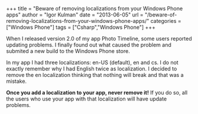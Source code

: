 +++
title = "Beware of removing localizations from your Windows Phone apps"
author = "Igor Kulman"
date = "2013-06-05"
url = "/beware-of-removing-localizations-from-your-windows-phone-apps/"
categories = ["Windows Phone"]
tags = ["Csharp","Windows Phone"]
+++

When I released version 2.0 of my app Photo Timeline, some users reported updating problems. I finally found out what caused the problem and submited a new build to the Windows Phone store.

In my app I had three localizations: en-US (default), en and cs. I do not exactly remember why I had English twice as localization. I decided to remove the en localization thinking that nothing will break and that was a mistake. 

**Once you add a localization to your app, never remove it!** If you do so, all the users who use your app with that localization will have update problems.
